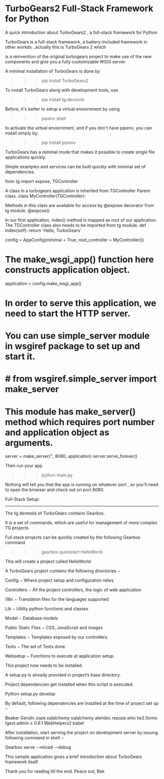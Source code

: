 <h1> TurboGears2 Full-Stack Framework for Python </h1> 

A quick introduction about TurboGears2 , a full-stack framework for Python


TurboGears is a full-stack framework, a battery-included framework in other workds ..actually this is TurboGears 2 which

is a reinvention of the original turbogears project to make use of the new components and give you a fully customizable WSGI server.

A minimal installation of TurboGears is done by 

>>> pip install TurboGears2

To install TurboGears along with development tools, use 
>>> pip install tg.devtools

Before, it's better to setup a virtual enviornment by using 

>>> pipenv shell

to activate the virtual enviornment, and if you don't have pipenv, you can install simply by:

>>> pip install pipenv

TurboGears has a minimal mode that makes it possible to create single file applications quickly. 

Simple examples and services can be built quickly with minimal set of dependencies.

from tg import expose, TGController

A class in a turbogears application is inherited from TGController Parent class.
class MyController(TGController):

Methods in this class are available for access by @expose decorator from tg module.
   @expose()

In our first application, index() method is mapped as root of our application. The TGController class also needs to be imported from tg module.
   def index(self):
      return 'Hello, TurboGears'

config = AppConfig(minimal = True, root_controller = MyController())

# The make_wsgi_app() function here constructs application object.
application = config.make_wsgi_app()

# In order to serve this application, we  need to start the HTTP server. 
# You can use simple_server module in wsgiref package to set up and start it.  
# # from wsgiref.simple_server import make_server

# This module has make_server() method which requires port number and application object as arguments.
server = make_server('', 8080, application)
server.serve_forever()
      
 Then run your app 
 >>> python main.py 
 
 Nothing will tell you that the app is running on whatever port , so you'll need to open the browser and check out on port 8080.
 

Full-Stack Setup:
*****************
The tg.devtools of TurboGears contains Gearbox. 

It is a set of commands, which are useful for management of more complex TG projects.

Full stack projects can be quickly created by the following Gearbox command 

>>> gearbox quickstart HelloWorld

This will create a project called HelloWorld

A TurboGears project contains the following directories −

Config − Where project setup and configuration relies

Controllers − All the project controllers, the logic of web application

i18n − Translation files for the languages supported

Lib − Utility python functions and classes

Model − Database models

Public Static Files − CSS, JavaScript and images

Templates − Templates exposed by our controllers.

Tests − The set of Tests done.

Websetup − Functions to execute at application setup.

This project now needs to be installed. 

A setup.py is already provided in project’s base directory. 

Project dependencies get installed when this script is executed.

Python setup.py develop

By default, following dependencies are installed at the time of project set up −

Beaker
Genshi
zope.sqlalchemy
sqlalchemy
alembic
repoze.who
tw2.forms
tgext.admin ≥ 0.6.1
WebHelpers2
babel

After installation, start serving the project on development server by issuing following command in shell −

Gearbox serve -–reload -–debug

This sample application gives a brief introduction about TurboGears framework itself.

Thank you for reading till the end.
Peace out, 
Bek 
